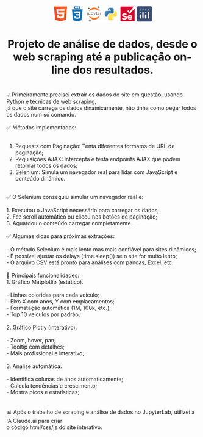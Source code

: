 <div align="center">
  <img src="https://github.com/devicons/devicon/blob/master/icons/html5/html5-original.svg" title="HTML5" alt="HTML" width="40" height="40"/>
  <img src="https://github.com/devicons/devicon/blob/master/icons/css3/css3-plain-wordmark.svg"  title="CSS3" alt="CSS" width="40" height="40"/>
  <img src="https://github.com/devicons/devicon/blob/master/icons/jupyter/jupyter-original-wordmark.svg"  title="Jupyter Lab" alt="Jupyter" width="40" height="40"/>
  <img src="https://github.com/devicons/devicon/blob/master/icons/python/python-original.svg"  title="Python" alt="Python" width="40" height="40"/>
  <img src="https://github.com/devicons/devicon/blob/master/icons/selenium/selenium-original.svg"  title="Selenium" alt="Selenium" width="40" height="40"/>
  <img src="https://github.com/devicons/devicon/blob/master/icons/plotly/plotly-original.svg"  title="Plotly" alt="Selenium" width="40" height="40"/>
  
  <h1>Projeto de análise de dados, desde o web scraping até a publicação on-line dos resultados.<h1>
</div>

💡 Primeiramente precisei extrair os dados do site em questão, usando Python e técnicas de web scraping,<br>
já que o site carrega os dados dinamicamente, não tinha como pegar todos os dados num só comando.<br>
<br>
✅ Métodos implementados:<br>
<br>
1. Requests com Paginação: Tenta diferentes formatos de URL de paginação;<br>
2. Requisições AJAX: Intercepta e testa endpoints AJAX que podem retornar todos os dados;<br>
3. Selenium: Simula um navegador real para lidar com JavaScript e conteúdo dinâmico.<br>
<br>
✅ O Selenium conseguiu simular um navegador real e:<br>
<br>
1. Executou o JavaScript necessário para carregar os dados;<br>
2. Fez scroll automático ou clicou nos botões de paginação;<br>
3. Aguardou o conteúdo carregar completamente.<br>
<br>
✅ Algumas dicas para próximas extrações:<br>
<br>
- O método Selenium é mais lento mas mais confiável para sites dinâmicos;<br>
- É possível ajustar os delays (time.sleep()) se o site for muito lento;<br>
- O arquivo CSV está pronto para análises com pandas, Excel, etc.<br>
<br>
🎯 Principais funcionalidades:<br>
1. Gráfico Matplotlib (estático).<br>
<br>
- Linhas coloridas para cada veículo;<br>
- Eixo X com anos, Y com emplacamentos;<br>
- Formatação automática (1M, 100k, etc.);<br>
- Top 10 veículos por padrão;<br>
<br>
2. Gráfico Plotly (interativo).<br>
<br>
- Zoom, hover, pan;<br>
- Tooltip com detalhes;<br>
- Mais profissional e interativo;<br>
<br>
3. Análise automática.<br>
<br>
- Identifica colunas de anos automaticamente;<br>
- Calcula tendências e crescimento;<br>
- Mostra picos e estatísticas;<br>
<br>
<br>
📊 Após o trabalho de scraping e análise de dados no JupyterLab, utilizei a IA Claude.ai para criar<br>
o código html/css/js do site interativo.<br>
<br>


